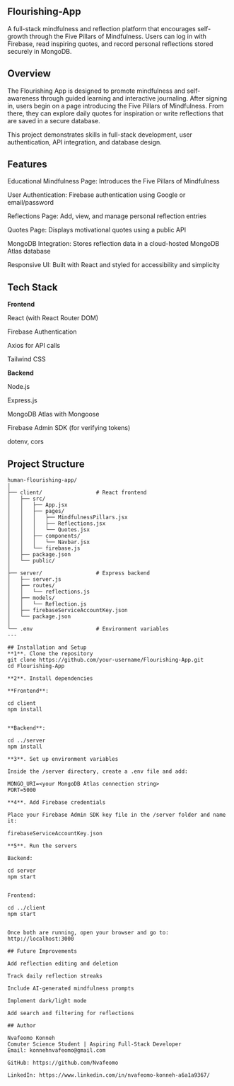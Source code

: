 ## Flourishing-App
A full-stack mindfulness and reflection platform that encourages self-growth through the Five Pillars of Mindfulness.
Users can log in with Firebase, read inspiring quotes, and record personal reflections stored securely in MongoDB.

## Overview

The Flourishing App is designed to promote mindfulness and self-awareness through guided learning and interactive journaling.
After signing in, users begin on a page introducing the Five Pillars of Mindfulness. From there, they can explore daily quotes for inspiration or write reflections that are saved in a secure database.

This project demonstrates skills in full-stack development, user authentication, API integration, and database design.

## Features

Educational Mindfulness Page: Introduces the Five Pillars of Mindfulness

User Authentication: Firebase authentication using Google or email/password

Reflections Page: Add, view, and manage personal reflection entries

Quotes Page: Displays motivational quotes using a public API

MongoDB Integration: Stores reflection data in a cloud-hosted MongoDB Atlas database

Responsive UI: Built with React and styled for accessibility and simplicity

## Tech Stack

**Frontend**

React (with React Router DOM)

Firebase Authentication

Axios for API calls

Tailwind CSS

**Backend**

Node.js

Express.js

MongoDB Atlas with Mongoose

Firebase Admin SDK (for verifying tokens)

dotenv, cors


##  Project Structure

```text
human-flourishing-app/
│
├── client/                 # React frontend
│   ├── src/
│   │   ├── App.jsx
│   │   ├── pages/
│   │   │   ├── MindfulnessPillars.jsx
│   │   │   ├── Reflections.jsx
│   │   │   └── Quotes.jsx
│   │   ├── components/
│   │   │   └── Navbar.jsx
│   │   └── firebase.js
│   ├── package.json
│   └── public/
│
├── server/                 # Express backend
│   ├── server.js
│   ├── routes/
│   │   └── reflections.js
│   ├── models/
│   │   └── Reflection.js
│   ├── firebaseServiceAccountKey.json
│   └── package.json
│
└── .env                    # Environment variables
---

## Installation and Setup
**1**. Clone the repository
git clone https://github.com/your-username/Flourishing-App.git
cd Flourishing-App

**2**. Install dependencies

**Frontend**:

cd client
npm install


**Backend**:

cd ../server
npm install

**3**. Set up environment variables

Inside the /server directory, create a .env file and add:

MONGO_URI=<your MongoDB Atlas connection string>
PORT=5000

**4**. Add Firebase credentials

Place your Firebase Admin SDK key file in the /server folder and name it:

firebaseServiceAccountKey.json

**5**. Run the servers

Backend:

cd server
npm start


Frontend:

cd ../client
npm start


Once both are running, open your browser and go to:
http://localhost:3000

## Future Improvements

Add reflection editing and deletion

Track daily reflection streaks

Include AI-generated mindfulness prompts

Implement dark/light mode

Add search and filtering for reflections

## Author

Nvafeomo Konneh
Comuter Science Student | Aspiring Full-Stack Developer
Email: konnehnvafeomo@gmail.com

GitHub: https://github.com/Nvafeomo

LinkedIn: https://www.linkedin.com/in/nvafeomo-konneh-a6a1a9367/
